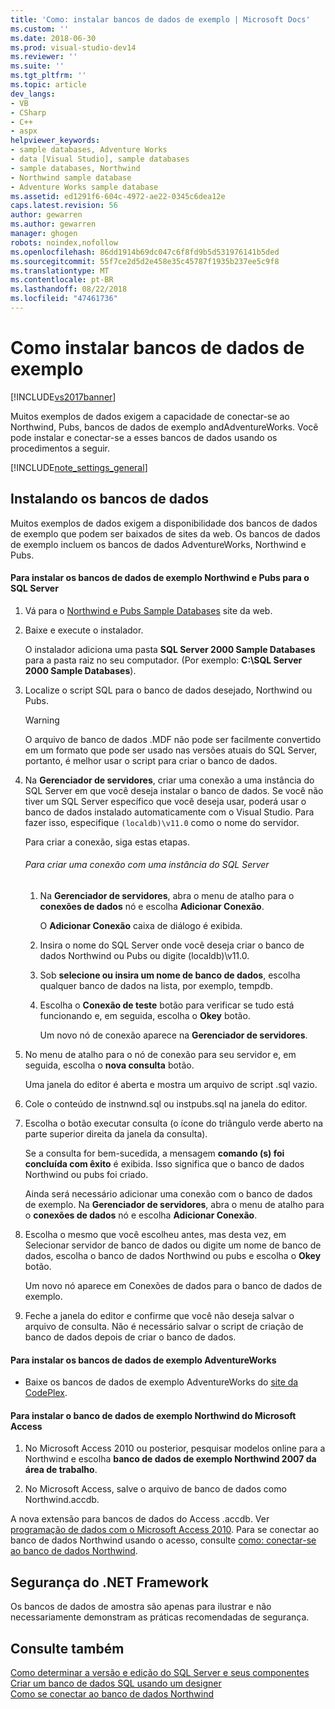 ```yaml
---
title: 'Como: instalar bancos de dados de exemplo | Microsoft Docs'
ms.custom: ''
ms.date: 2018-06-30
ms.prod: visual-studio-dev14
ms.reviewer: ''
ms.suite: ''
ms.tgt_pltfrm: ''
ms.topic: article
dev_langs:
- VB
- CSharp
- C++
- aspx
helpviewer_keywords:
- sample databases, Adventure Works
- data [Visual Studio], sample databases
- sample databases, Northwind
- Northwind sample database
- Adventure Works sample database
ms.assetid: ed1291f6-604c-4972-ae22-0345c6dea12e
caps.latest.revision: 56
author: gewarren
ms.author: gewarren
manager: ghogen
robots: noindex,nofollow
ms.openlocfilehash: 86dd1914b69dc047c6f8fd9b5d531976141b5ded
ms.sourcegitcommit: 55f7ce2d5d2e458e35c45787f1935b237ee5c9f8
ms.translationtype: MT
ms.contentlocale: pt-BR
ms.lasthandoff: 08/22/2018
ms.locfileid: "47461736"
---
```

# <a name="how-to-install-sample-databases"></a>Como instalar bancos de dados de exemplo
[!INCLUDE[vs2017banner](../includes/vs2017banner.md)]

Muitos exemplos de dados exigem a capacidade de conectar-se ao Northwind, Pubs, bancos de dados de exemplo andAdventureWorks. Você pode instalar e conectar-se a esses bancos de dados usando os procedimentos a seguir.  
  
 [!INCLUDE[note_settings_general](../includes/note-settings-general-md.md)]  
  
## <a name="installing-databases"></a>Instalando os bancos de dados  
 Muitos exemplos de dados exigem a disponibilidade dos bancos de dados de exemplo que podem ser baixados de sites da web. Os bancos de dados de exemplo incluem os bancos de dados AdventureWorks, Northwind e Pubs.  
  
#### <a name="to-install-the-northwind-and-pubs-sample-databases-for-sql-server"></a>Para instalar os bancos de dados de exemplo Northwind e Pubs para o SQL Server  
  
1.  Vá para o [Northwind e Pubs Sample Databases](http://go.microsoft.com/fwlink?linkid=64296) site da web.  
  
2.  Baixe e execute o instalador.  
  
     O instalador adiciona uma pasta **SQL Server 2000 Sample Databases** para a pasta raiz no seu computador. (Por exemplo: **C:\SQL Server 2000 Sample Databases**).  
  
3.  Localize o script SQL para o banco de dados desejado, Northwind ou Pubs.  
  
    > [!WARNING]
    >  O arquivo de banco de dados .MDF não pode ser facilmente convertido em um formato que pode ser usado nas versões atuais do SQL Server, portanto, é melhor usar o script para criar o banco de dados.  
  
4.  Na **Gerenciador de servidores**, criar uma conexão a uma instância do SQL Server em que você deseja instalar o banco de dados. Se você não tiver um SQL Server específico que você deseja usar, poderá usar o banco de dados instalado automaticamente com o Visual Studio. Para fazer isso, especifique `(localdb)\v11.0` como o nome do servidor.  
  
     Para criar a conexão, siga estas etapas.  
  
    ###### <a name="to-create-a-connection-to-an-instance-of-sql-server"></a>Para criar uma conexão com uma instância do SQL Server  
  
    1.  Na **Gerenciador de servidores**, abra o menu de atalho para o **conexões de dados** nó e escolha **Adicionar Conexão**.  
  
         O **Adicionar Conexão** caixa de diálogo é exibida.  
  
    2.  Insira o nome do SQL Server onde você deseja criar o banco de dados Northwind ou Pubs ou digite (localdb)\v11.0.  
  
    3.  Sob **selecione ou insira um nome de banco de dados**, escolha qualquer banco de dados na lista, por exemplo, tempdb.  
  
    4.  Escolha o **Conexão de teste** botão para verificar se tudo está funcionando e, em seguida, escolha o **Okey** botão.  
  
         Um novo nó de conexão aparece na **Gerenciador de servidores**.  
  
5.  No menu de atalho para o nó de conexão para seu servidor e, em seguida, escolha o **nova consulta** botão.  
  
     Uma janela do editor é aberta e mostra um arquivo de script .sql vazio.  
  
6.  Cole o conteúdo de instnwnd.sql ou instpubs.sql na janela do editor.  
  
7.  Escolha o botão executar consulta (o ícone do triângulo verde aberto na parte superior direita da janela da consulta).  
  
     Se a consulta for bem-sucedida, a mensagem **comando (s) foi concluída com êxito** é exibida. Isso significa que o banco de dados Northwind ou pubs foi criado.  
  
     Ainda será necessário adicionar uma conexão com o banco de dados de exemplo. Na **Gerenciador de servidores**, abra o menu de atalho para o **conexões de dados** nó e escolha **Adicionar Conexão**.  
  
8.  Escolha o mesmo que você escolheu antes, mas desta vez, em Selecionar servidor de banco de dados ou digite um nome de banco de dados, escolha o banco de dados Northwind ou pubs e escolha o **Okey** botão.  
  
     Um novo nó aparece em Conexões de dados para o banco de dados de exemplo.  
  
9. Feche a janela do editor e confirme que você não deseja salvar o arquivo de consulta. Não é necessário salvar o script de criação de banco de dados depois de criar o banco de dados.  
  
#### <a name="to-install-the-adventureworks-sample-databases"></a>Para instalar os bancos de dados de exemplo AdventureWorks  
  
-   Baixe os bancos de dados de exemplo AdventureWorks do [site da CodePlex](http://go.microsoft.com/fwlink/?linkid=87843).  
  
#### <a name="to-install-the-northwind-sample-database-for-microsoft-access"></a>Para instalar o banco de dados de exemplo Northwind do Microsoft Access  
  
1.  No Microsoft Access 2010 ou posterior, pesquisar modelos online para a Northwind e escolha **banco de dados de exemplo Northwind 2007 da área de trabalho**.  
  
2.  No Microsoft Access, salve o arquivo de banco de dados como Northwind.accdb.  
  
 A nova extensão para bancos de dados do Access .accdb. Ver [programação de dados com o Microsoft Access 2010](http://msdn.microsoft.com/library/office/ff965871.aspx). Para se conectar ao banco de dados Northwind usando o acesso, consulte [como: conectar-se ao banco de dados Northwind](../data-tools/how-to-connect-to-the-northwind-database.md).  
  
## <a name="net-framework-security"></a>Segurança do .NET Framework  
 Os bancos de dados de amostra são apenas para ilustrar e não necessariamente demonstram as práticas recomendadas de segurança.  
  
## <a name="see-also"></a>Consulte também  
 [Como determinar a versão e edição do SQL Server e seus componentes](http://support.microsoft.com/kb/321185)   
 [Criar um banco de dados SQL usando um designer](../data-tools/create-a-sql-database-by-using-a-designer.md)   
 [Como se conectar ao banco de dados Northwind](../data-tools/how-to-connect-to-the-northwind-database.md)